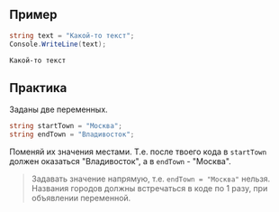 ## Пример
```cs
string text = "Какой-то текст";
Console.WriteLine(text);
```
```
Какой-то текст
```
## Практика
Заданы две переменных. 
```cs
string startTown = "Москва";
string endTown = "Владивосток";
```
Поменяй их значения местами. Т.е. после твоего кода в `startTown` должен оказаться "Владивосток", а в `endTown` - "Москва".
>Задавать значение напрямую, т.е. `endTown = "Москва"` нельзя. Названия городов должны встречаться в коде по 1 разу, при объявлении переменной.
